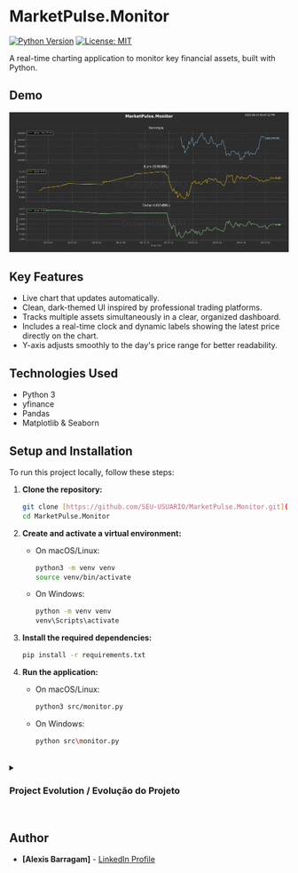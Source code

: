 # MarketPulse.Monitor

[![Python Version](https://img.shields.io/badge/Python-3.11+-blue.svg)](https://www.python.org/)
[![License: MIT](https://img.shields.io/badge/License-MIT-yellow.svg)](https://opensource.org/licenses/MIT)

A real-time charting application to monitor key financial assets, built with Python.

## Demo

![MarketPulse.Monitor Screenshot](MarketPulse_Monitor_Demo.png)

## Key Features

- Live chart that updates automatically.
- Clean, dark-themed UI inspired by professional trading platforms.
- Tracks multiple assets simultaneously in a clear, organized dashboard.
- Includes a real-time clock and dynamic labels showing the latest price directly on the chart.
- Y-axis adjusts smoothly to the day's price range for better readability.

## Technologies Used

- Python 3
- yfinance
- Pandas
- Matplotlib & Seaborn

## Setup and Installation

To run this project locally, follow these steps:

1.  **Clone the repository:**
    ```bash
    git clone [https://github.com/SEU-USUARIO/MarketPulse.Monitor.git](https://github.com/SEU-USUARIO/MarketPulse.Monitor.git)
    cd MarketPulse.Monitor
    ```

2.  **Create and activate a virtual environment:**
    * On macOS/Linux:
        ```bash
        python3 -m venv venv
        source venv/bin/activate
        ```
    * On Windows:
        ```bash
        python -m venv venv
        venv\Scripts\activate
        ```

3.  **Install the required dependencies:**
    ```bash
    pip install -r requirements.txt
    ```

4.  **Run the application:**
    * On macOS/Linux:
        ```bash
        python3 src/monitor.py
        ```
    * On Windows:
        ```bash
        python src\monitor.py
        ```

<br>

<details>
<summary><h3>Project Evolution / Evolução do Projeto</h3></summary>

---
#### **v3.3**
- Added a dynamic value label that follows the plot line.
- Implemented stable Y-axis limits that adjust to the day's price range.
- Added a subtle watermark of the asset's name to each chart.
- Moved the real-time clock to the top-right corner and set it to 12-hour (AM/PM) format.
- Re-added the static legend box for constant reference.

#### **v3.0**
- Implemented a major visual overhaul with a new professional dark theme.
- Added a real-time clock, updating every second, as a live indicator.
- Refined code with type hinting and more concise comments.

#### **v2.0**
- Rebuilt the project's structure using an Object-Oriented approach.
- Implemented real-time chart updates, transforming the tool from static to dynamic.
- Created a separate version for compatibility with notebook environments (like Google Colab).

#### **v1.0**
- Initial version of the project.
- Fetched financial data and generated a single, static chart.

---
</details>

<br>

## Author

- **[Alexis Barragam]** - [LinkedIn Profile](https://www.linkedin.com/in/alexisbarragam/)